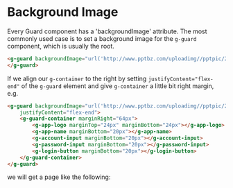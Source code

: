 # Background Image

Every Guard component has a 'backgroundImage' attribute. The most commonly used case is to set a background image for the `g-guard` component, which is usually the root.

```html
<g-guard backgroundImage="url('http://www.pptbz.com/uploadimg//pptpic/201412/2014121012560474.jpg')">
</g-guard>
```

If we align our `g-container` to the right by setting `justifyContent="flex-end"` of the `g-guard` element and give `g-container` a little bit right margin, e.g.

```html
<g-guard backgroundImage="url('http://www.pptbz.com/uploadimg//pptpic/201412/2014121012560474.jpg')" 
    justifyContent="flex-end">
    <g-guard-container marginRight="64px">
        <g-app-logo marginTop="24px" marginBottom="24px"></g-app-logo>
        <g-app-name marginBottom="20px"></g-app-name>
        <g-account-input marginBottom="20px"></g-account-input>
        <g-password-input marginBottom="20px"></g-password-input>
        <g-login-button marginBottom="20px"></g-login-button>
    </g-guard-container>
</g-guard>
```

we will get a page like the following:

<ZoomImg src="./images/background_image.png" />
